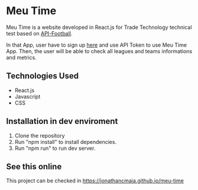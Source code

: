 # Meu Time

Meu Time is a website developed in React.js for Trade Technology technical test based on <a href='https://www.api-football.com/documentation-v3#section/Introduction'>API-Football</a>.

In that App, user have to sign up <a href='https://dashboard.api-football.com/register'>here</a> and use API Token to use Meu Time App. Then, the user will be able to check all leagues and teams informations and metrics.

## Technologies Used

- React.js
- Javascript
- CSS

## Installation in dev enviroment

1. Clone the repository
2. Run "npm install" to install dependencies.
3. Run "npm run" to run dev server.

## See this online

This project can be checked in https://jonathancmaia.github.io/meu-time
